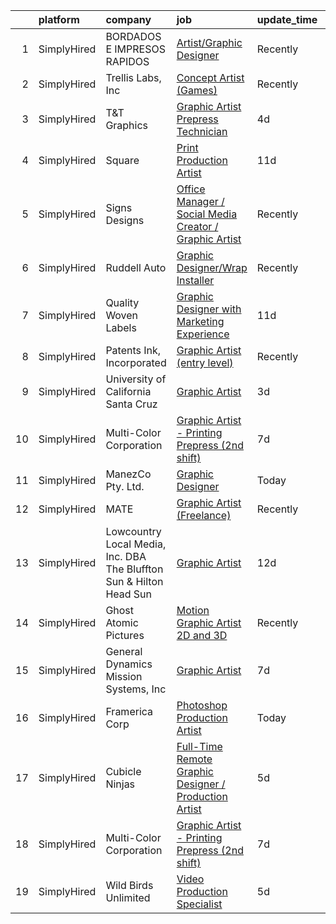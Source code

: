 

|    | platform    | company                                                             | job                                                                                                                                                               | update_time   | location         |
|---:|:------------|:--------------------------------------------------------------------|:------------------------------------------------------------------------------------------------------------------------------------------------------------------|:--------------|:-----------------|
|  1 | SimplyHired | BORDADOS E IMPRESOS RAPIDOS                                         | [Artist/Graphic Designer](https://www.simplyhired.com/job/349byMGrQuku7Ns1ucMKFqcQjfzBEBzUn2A6i4apjuo3w5ORGjE5ZQ?q=graphic+artist)                                | Recently      | Coamo, PR        |
|  2 | SimplyHired | Trellis Labs, Inc                                                   | [Concept Artist (Games)](https://www.simplyhired.com/job/colSQvUGRQchfgETudn3UZCNuizW7a3Pp1i4FGjDQ2OgmygF3NeFUw?q=graphic+artist)                                 | Recently      | Scottsdale, AZ   |
|  3 | SimplyHired | T&T Graphics                                                        | [Graphic Artist Prepress Technician](https://www.simplyhired.com/job/6LRarnwVAaCxcj_j2i9FhHK6z5Ep_rtDLlFZuN6byta5SpRiS__UVg?q=graphic+artist)                     | 4d            | Miamisburg, OH   |
|  4 | SimplyHired | Square                                                              | [Print Production Artist](https://www.simplyhired.com/job/MJ53lR1O-jHyiBIlDsQFE-2wrd0CGwbpMN7IKUWrrMZD7K0TU3UiJg?q=graphic+artist)                                | 11d           | Remote           |
|  5 | SimplyHired | Signs Designs                                                       | [Office Manager / Social Media Creator / Graphic Artist](https://www.simplyhired.com/job/NomeDHc90viZkNJ2VgVrRBE0QBbaReJRifLUl14zMaVAlvF4yWnmzA?q=graphic+artist) | Recently      | Beachwood, NJ    |
|  6 | SimplyHired | Ruddell Auto                                                        | [Graphic Designer/Wrap Installer](https://www.simplyhired.com/job/ajBuBy_i5ox-3IxXVO1Z0h4bkN1J6RZN4kDRj4Q2JSc_MWJ3RHVkbQ?q=graphic+artist)                        | Recently      | Port Angeles, WA |
|  7 | SimplyHired | Quality Woven Labels                                                | [Graphic Designer with Marketing Experience](https://www.simplyhired.com/job/XP42zUrO9lorcpLWwxbhtwemV4zX-WiAMBawerlqzbJZMjaunwBVVw?q=graphic+artist)             | 11d           | Woodstock, NY    |
|  8 | SimplyHired | Patents Ink, Incorporated                                           | [Graphic Artist (entry level)](https://www.simplyhired.com/job/MxjOQN2AokQbkdRh-LrNPWTnYk3mabeVqUmOTm1S7qSNzhoZpkqeKQ?q=graphic+artist)                           | Recently      | Remote           |
|  9 | SimplyHired | University of California Santa Cruz                                 | [Graphic Artist](https://www.simplyhired.com/job/4bfiCRLlrk0XGag_BHlyHhCXcyJrFIIr5elw35jAXH0xwaIQpIaVPg?q=graphic+artist)                                         | 3d            | Santa Cruz, CA   |
| 10 | SimplyHired | Multi-Color Corporation                                             | [Graphic Artist - Printing Prepress (2nd shift)](https://www.simplyhired.com/job/0EjBXT-rTEDAVsyueb-YPXVp9b3O7gNGvPVHqfuyn1pBacEtzThysw?q=graphic+artist)         | 7d            | Napa, CA         |
| 11 | SimplyHired | ManezCo Pty. Ltd.                                                   | [Graphic Designer](https://www.simplyhired.com/job/q3VICwr_-qtpzHb-PXjp5Et4D8x7Muhf2JoM1et4DNIzR-2SUTU8MQ?q=graphic+artist)                                       | Today         | Palo Alto, CA    |
| 12 | SimplyHired | MATE                                                                | [Graphic Artist (Freelance)](https://www.simplyhired.com/job/0DJnr7H5QPjP6G292Zv43b_Hvi4yNpIFWqN_YMlrhz_btdjNhXFehQ?q=graphic+artist)                             | Recently      | Los Angeles, CA  |
| 13 | SimplyHired | Lowcountry Local Media, Inc. DBA The Bluffton Sun & Hilton Head Sun | [Graphic Artist](https://www.simplyhired.com/job/gso91d6euJ7k6QB3bhV80o55OyZHxbKqvLD4BjHYByNFlV1RBSTtDA?q=graphic+artist)                                         | 12d           | Remote           |
| 14 | SimplyHired | Ghost Atomic Pictures                                               | [Motion Graphic Artist 2D and 3D](https://www.simplyhired.com/job/TMw7m73JPjTGoc61gNP_XzxVqCUcB8_lD7Tk3k0AYE5bo9zR2tfxaw?q=graphic+artist)                        | Recently      | Remote           |
| 15 | SimplyHired | General Dynamics Mission Systems, Inc                               | [Graphic Artist](https://www.simplyhired.com/job/fr2riOg69pG0OqgyNbqUtBrJWzBzueVEZJHG8lGxC-J_KVZzQ6_HIg?q=graphic+artist)                                         | 7d            | Fairfax, VA      |
| 16 | SimplyHired | Framerica Corp                                                      | [Photoshop Production Artist](https://www.simplyhired.com/job/H0NYKP5j-w6f7BpyJQvBIfvqQHI5r5-zcAAu6J8i2paeFMKR9g9QZw?q=graphic+artist)                            | Today         | Yaphank, NY      |
| 17 | SimplyHired | Cubicle Ninjas                                                      | [Full-Time Remote Graphic Designer / Production Artist](https://www.simplyhired.com/job/LtHSt5TSVQ3aK5MfwNIi0n5CFwNV1VswLn2cDutk-cToSP-GP2qlvQ?q=graphic+artist)  | 5d            | Remote           |
| 18 | SimplyHired | Multi-Color Corporation                                             | [Graphic Artist - Printing Prepress (2nd shift)](https://www.simplyhired.com/job/0EjBXT-rTEDAVsyueb-YPXVp9b3O7gNGvPVHqfuyn1pBacEtzThysw?q=graphic+artist)         | 7d            | Napa, CA         |
| 19 | SimplyHired | Wild Birds Unlimited                                                | [Video Production Specialist](https://www.simplyhired.com/job/RwRnV9EsARl-s4ZAfJNrOfVzt0IOouSiJs5yNRPzhVZnX8aB6mmR2Q?q=graphic+artist)                            | 5d            | Carmel, IN       |